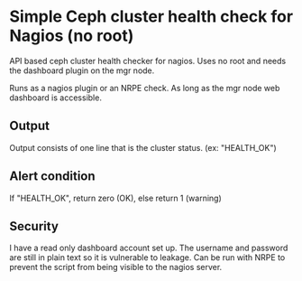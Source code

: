 # Simple Ceph cluster health check for Nagios (no root)
API based ceph cluster health checker for nagios. Uses no root and needs the dashboard plugin on the mgr node.

Runs as a nagios plugin or an NRPE check. As long as the mgr node web dashboard is accessible.

## Output
Output consists of one line that is the cluster status. (ex: "HEALTH_OK")

## Alert condition
If "HEALTH_OK", return zero (OK), else return 1 (warning)

## Security
I have a read only dashboard account set up. The username and password are still in plain text so it is vulnerable to leakage. Can be run with NRPE to prevent the script from being visible to the nagios server.
